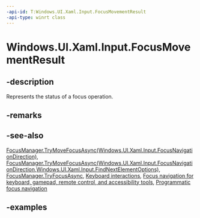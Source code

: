 ```yaml
---
-api-id: T:Windows.UI.Xaml.Input.FocusMovementResult
-api-type: winrt class
---
```


<!-- Class syntax.
public class FocusMovementResult 
-->

# Windows.UI.Xaml.Input.FocusMovementResult

## -description

Represents the status of a focus operation.

## -remarks

## -see-also

[FocusManager.TryMoveFocusAsync(Windows.UI.Xaml.Input.FocusNavigationDirection)](focusmanager_trymovefocusasync_1020299191.md), [FocusManager.TryMoveFocusAsync(Windows.UI.Xaml.Input.FocusNavigationDirection,Windows.UI.Xaml.Input.FindNextElementOptions)](focusmanager_trymovefocusasync_1478983649.md), [FocusManager.TryFocusAsync](focusmanager_tryfocusasync_1779533284.md), [Keyboard interactions](/windows/uwp/design/input/keyboard-interactions), [Focus navigation for keyboard, gamepad, remote control, and accessibility tools](/windows/uwp/design/input/focus-navigation), [Programmatic focus navigation](/windows/uwp/design/input/focus-navigation-programmatic)

## -examples
